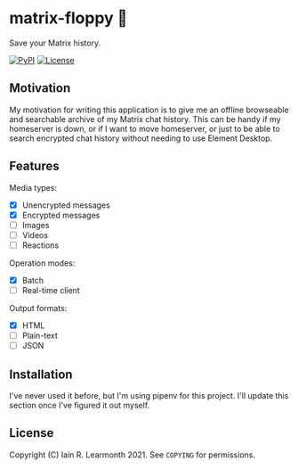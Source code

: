 matrix-floppy 💾
===============

Save your Matrix history.

[![PyPI](https://img.shields.io/pypi/v/matrix-floppy)](https://pypi.org/project/matrix-floppy/)
[![License](https://img.shields.io/badge/License-BSD%202--Clause-orange.svg)](https://opensource.org/licenses/BSD-2-Clause)

Motivation
----------

My motivation for writing this application is to give me an offline browseable
and searchable archive of my Matrix chat history. This can be handy if my
homeserver is down, or if I want to move homeserver, or just to be able to
search encrypted chat history without needing to use Element Desktop.

Features
--------

Media types:

* [x] Unencrypted messages
* [x] Encrypted messages
* [ ] Images
* [ ] Videos
* [ ] Reactions

Operation modes:

* [x] Batch
* [ ] Real-time client

Output formats:

* [x] HTML
* [ ] Plain-text
* [ ] JSON

Installation
------------

I've never used it before, but I'm using pipenv for this project. I'll update
this section once I've figured it out myself.

License
-------

Copyright (C) Iain R. Learmonth 2021. See `COPYING` for permissions.
